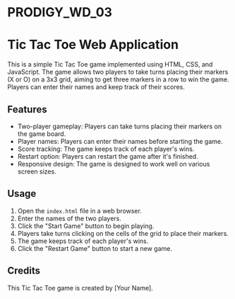 # PRODIGY_WD_03
# Tic Tac Toe Web Application

This is a simple Tic Tac Toe game implemented using HTML, CSS, and JavaScript. The game allows two players to take turns placing their markers (X or O) on a 3x3 grid, aiming to get three markers in a row to win the game. Players can enter their names and keep track of their scores.

## Features

- Two-player gameplay: Players can take turns placing their markers on the game board.
- Player names: Players can enter their names before starting the game.
- Score tracking: The game keeps track of each player's wins.
- Restart option: Players can restart the game after it's finished.
- Responsive design: The game is designed to work well on various screen sizes.

## Usage

1. Open the `index.html` file in a web browser.
2. Enter the names of the two players.
3. Click the "Start Game" button to begin playing.
4. Players take turns clicking on the cells of the grid to place their markers.
5. The game keeps track of each player's wins.
6. Click the "Restart Game" button to start a new game.

## Credits

This Tic Tac Toe game is created by [Your Name].
